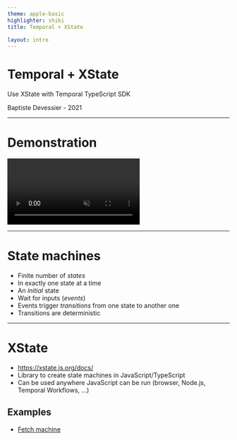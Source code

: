 ```yaml
---
theme: apple-basic
highlighter: shiki
title: Temporal + XState

layout: intro
---
```


# Temporal + XState

Use XState with Temporal TypeScript SDK

<div class="absolute bottom-10">
  <span class="font-700">
    Baptiste Devessier - 2021
  </span>
</div>

---

# Demonstration

<div class="flex items-center justify-center">
  <video src="https://user-images.githubusercontent.com/29370468/136715088-f016acc4-dd5f-4153-8e1b-f63ff1e40c14.mp4" controls="controls" muted="muted" style="max-height: 400px;" class=""></video>
</div>

---

# State machines

- Finite number of *states*
- In exactly one state at a time
- An *initial* state
- Wait for inputs (*events*)
- Events trigger *transitions* from one state to another one
- Transitions are deterministic

---

# XState

- https://xstate.js.org/docs/
- Library to create state machines in JavaScript/TypeScript
- Can be used anywhere JavaScript can be run (browser, Node.js, Temporal Workflows, ...)

## Examples

- [Fetch machine](https://stately.ai/viz/7c0ec648-09d6-46fe-a912-fc0e46da5094)
